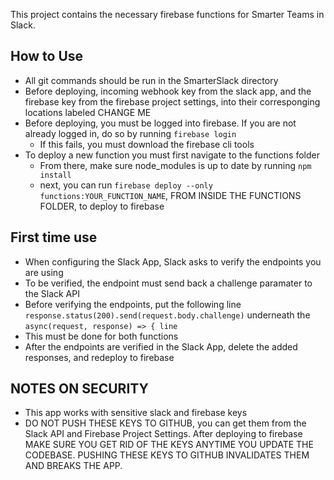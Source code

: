 This project contains the necessary firebase functions for Smarter Teams in Slack.

## How to Use
- All git commands should be run in the SmarterSlack directory
- Before deploying, incoming webhook key from the slack app, and the firebase key from the firebase project settings, into their corresponging locations labeled CHANGE ME
- Before deploying, you must be logged into firebase. If you are not already logged in, do so by running `firebase login`
  - If this fails, you must download the firebase cli tools
- To deploy a new function you must first navigate to the functions folder
  - From there, make sure node_modules is up to date by running `npm install`
  - next, you can run 
    `firebase deploy --only functions:YOUR_FUNCTION_NAME`,
    FROM INSIDE THE FUNCTIONS FOLDER, to deploy to firebase
  
## First time use
- When configuring the Slack App, Slack asks to verify the endpoints you are using
- To be verified, the endpoint must send back a challenge paramater to the Slack API 
- Before verifying the endpoints, put the following line
  `response.status(200).send(request.body.challenge)`
  underneath the `async(request, response) => { line`
 - This must be done for both functions
 - After the endpoints are verified in the Slack App, delete the added responses, and redeploy to firebase

## NOTES ON SECURITY

- This app works with sensitive slack and firebase keys
- DO NOT PUSH THESE KEYS TO GITHUB, you can get them from the Slack API and Firebase Project Settings. After deploying to firebase MAKE SURE YOU GET RID OF THE KEYS ANYTIME YOU UPDATE THE CODEBASE. PUSHING THESE KEYS TO GITHUB INVALIDATES THEM AND BREAKS THE APP.

